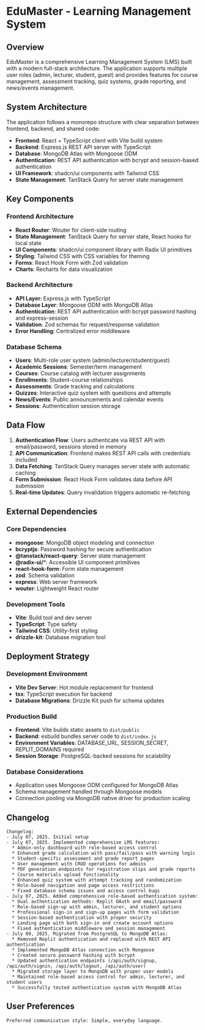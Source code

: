 # EduMaster - Learning Management System

## Overview

EduMaster is a comprehensive Learning Management System (LMS) built with a modern full-stack architecture. The application supports multiple user roles (admin, lecturer, student, guest) and provides features for course management, assessment tracking, quiz systems, grade reporting, and news/events management.

## System Architecture

The application follows a monorepo structure with clear separation between frontend, backend, and shared code:

- **Frontend**: React + TypeScript client with Vite build system
- **Backend**: Express.js REST API server with TypeScript
- **Database**: MongoDB Atlas with Mongoose ODM
- **Authentication**: REST API authentication with bcrypt and session-based authentication
- **UI Framework**: shadcn/ui components with Tailwind CSS
- **State Management**: TanStack Query for server state management

## Key Components

### Frontend Architecture
- **React Router**: Wouter for client-side routing
- **State Management**: TanStack Query for server state, React hooks for local state
- **UI Components**: shadcn/ui component library with Radix UI primitives
- **Styling**: Tailwind CSS with CSS variables for theming
- **Forms**: React Hook Form with Zod validation
- **Charts**: Recharts for data visualization

### Backend Architecture
- **API Layer**: Express.js with TypeScript
- **Database Layer**: Mongoose ODM with MongoDB Atlas
- **Authentication**: REST API authentication with bcrypt password hashing and express-session
- **Validation**: Zod schemas for request/response validation
- **Error Handling**: Centralized error middleware

### Database Schema
- **Users**: Multi-role user system (admin/lecturer/student/guest)
- **Academic Sessions**: Semester/term management
- **Courses**: Course catalog with lecturer assignments
- **Enrollments**: Student-course relationships
- **Assessments**: Grade tracking and calculations
- **Quizzes**: Interactive quiz system with questions and attempts
- **News/Events**: Public announcements and calendar events
- **Sessions**: Authentication session storage

## Data Flow

1. **Authentication Flow**: Users authenticate via REST API with email/password, sessions stored in memory
2. **API Communication**: Frontend makes REST API calls with credentials included
3. **Data Fetching**: TanStack Query manages server state with automatic caching
4. **Form Submission**: React Hook Form validates data before API submission
5. **Real-time Updates**: Query invalidation triggers automatic re-fetching

## External Dependencies

### Core Dependencies
- **mongoose**: MongoDB object modeling and connection
- **bcryptjs**: Password hashing for secure authentication
- **@tanstack/react-query**: Server state management
- **@radix-ui/***: Accessible UI component primitives
- **react-hook-form**: Form state management
- **zod**: Schema validation
- **express**: Web server framework
- **wouter**: Lightweight React router

### Development Tools
- **Vite**: Build tool and dev server
- **TypeScript**: Type safety
- **Tailwind CSS**: Utility-first styling
- **drizzle-kit**: Database migration tool

## Deployment Strategy

### Development Environment
- **Vite Dev Server**: Hot module replacement for frontend
- **tsx**: TypeScript execution for backend
- **Database Migrations**: Drizzle Kit push for schema updates

### Production Build
- **Frontend**: Vite builds static assets to `dist/public`
- **Backend**: esbuild bundles server code to `dist/index.js`
- **Environment Variables**: DATABASE_URL, SESSION_SECRET, REPLIT_DOMAINS required
- **Session Storage**: PostgreSQL-backed sessions for scalability

### Database Considerations
- Application uses Mongoose ODM configured for MongoDB Atlas
- Schema management handled through Mongoose models
- Connection pooling via MongoDB native driver for production scaling

## Changelog

```
Changelog:
- July 07, 2025. Initial setup
- July 07, 2025. Implemented comprehensive LMS features:
  * Admin-only dashboard with role-based access control
  * Enhanced grade calculation with pass/fail/pass with warning logic
  * Student-specific assessment and grade report pages  
  * User management with CRUD operations for admins
  * PDF generation endpoints for registration slips and grade reports
  * Course materials upload functionality
  * Enhanced quiz system with attempt tracking and randomization
  * Role-based navigation and page access restrictions
  * Fixed database schema issues and access control bugs
- July 07, 2025. Added comprehensive role-based authentication system:
  * Dual authentication methods: Replit OAuth and email/password
  * Role-based sign-up with admin, lecturer, and student options
  * Professional sign-in and sign-up pages with form validation
  * Session-based authentication with proper security
  * Landing page with both sign-in and create account options
  * Fixed authentication middleware and session management
- July 09, 2025. Migrated from PostgreSQL to MongoDB Atlas:
  * Removed Replit authentication and replaced with REST API authentication
  * Implemented MongoDB Atlas connection with Mongoose
  * Created secure password hashing with bcrypt
  * Updated authentication endpoints (/api/auth/signup, /api/auth/signin, /api/auth/logout, /api/auth/user)
  * Migrated storage layer to MongoDB with proper user models
  * Maintained role-based access control for admin, lecturer, and student users
  * Successfully tested authentication system with MongoDB Atlas
```

## User Preferences

```
Preferred communication style: Simple, everyday language.
```